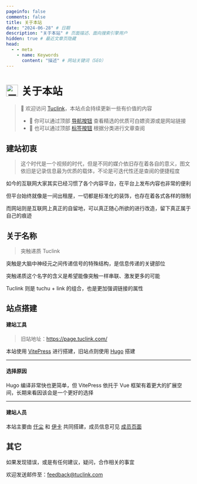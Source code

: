```yaml
---
pageinfo: false
comments: false
title: 关于本站
date: "2024-06-28" # 日期
description: "关于本站" # 页面描述、面向搜索引擎用户
hidden: true # 最近文章页隐藏
head:
  - - meta
    - name: Keywords
      content: "描述" # 网站关键词（SEO）
---
```


# <img src="/ico/512.png" alt="示例图片" width="32" style="float:left; margin: 4px 10px 0px 0px;">关于本站

> 🎉 欢迎访问 [Tuclink]()，本站点会持续更新一些有价值的内容
> - 🧷 你可以通过顶部 [导航按钮](/zh/nav/) 查看精选的优质可白嫖资源或是网站链接
> - 🔖 也可以通过顶部 [标签按钮](/zh/tags/) 根据分类进行文章查阅

## 建站初衷
> 这个时代是一个视频的时代，但是不同的媒介依旧存在着各自的意义，图文依旧是记录信息最为优质的载体，不论是可迭代性还是查阅的便捷程度

如今的互联网大家其实已经习惯了各个内容平台，在平台上发布内容也非常的便利

但平台始终就像是一间出租屋，一切都是标准化的装饰，也存在着各式各样的限制

而网站则是互联网上真正的自留地，可以真正随心所欲的进行改造，留下真正属于自己的痕迹 

## 关于名称
> 突触递质 Tuclink

突触是大脑中神经元之间传递信号的特殊结构，是信息传递的关键部位

突触递质这个名字的含义是希望能像突触一样串联、激发更多的可能

Tuclink 则是 tuchu + link 的组合，也是更加强调链接的属性

## 站点搭建

#### 建站工具
> 旧站地址：https://page.tuclink.com/

本站使用 [VitePress](https://vitepress.dev/zh/) 进行搭建，旧站点则使用 [Hugo](https://gohugo.io/) 搭建

---

#### 选择原因
Hugo 编译非常快也更简单，但 VitePress 依托于 Vue 框架有着更大的扩展空间，长期来看因该会是一个更好的选择

---

#### 建站人员
本站主要由 [仟尘](/zh/post/about/team) 和 [伊卡](/zh/post/about/team) 共同搭建，成员信息可见 [成员页面](/zh/post/about/team)

## 其它
如果发现错误，或是有任何建议，疑问，合作相关的事宜

欢迎发送邮件至：[feedback@tuclink.com](mailto:feedback@tuclink.com)